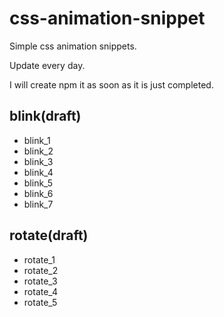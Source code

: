 # css-animation-snippet

Simple css animation snippets.

Update every day.

I will create npm it as soon as it is just completed.

## blink(draft)

* blink_1
* blink_2
* blink_3
* blink_4
* blink_5
* blink_6
* blink_7

## rotate(draft)

* rotate_1
* rotate_2
* rotate_3
* rotate_4
* rotate_5
